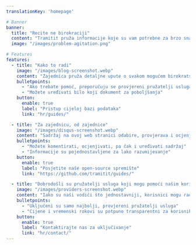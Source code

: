 ```yaml
---
translationKey: 'homepage'

# Banner
banner:
  title: "Recite ne birokraciji"
  content: "Tramitit pruža informacije koje su vam potrebne za brzo snalaženje u državnim postupcima. Započnite pretraživanjem željenog obrasca ili pregledajte naše sekcije na vrhu."
  image: "/images/problem-agitation.png"

# Features
features:
  - title: "Kako to radi"
    image: "/images/blog-screenshot.webp"
    content: "Zajednica pruža detaljne upute o svakom mogućem birokratskom procesu kroz koji biste mogli proći."
    bulletpoints:
      - "Ako trebate pomoć, preporučuju se provjereni pružatelji usluga"
      - "Možete uređivati bilo koji dokument za poboljšanja"
    button:
      enable: true
      label: "Pristup cijeloj bazi podataka"
      link: "hr/guides/"

  - title: "Za zajednicu, od zajednice"
    image: "/images/disqus-screenshot.webp"
    content: "Sadržaj na ovoj web stranici odabire, provjerava i ocjenjuje zajednica."
    bulletpoints:
      - "Možete komentirati, ocjenjivati, pa čak i uređivati sadržaj"
      - "Informacije su pojednostavljene za lako razumijevanje"
    button:
      enable: true
      label: "Posjetite naše open-source spremište"
      link: "https://github.com/tramitit/guides/"

  - title: "Dobrodošli su pružatelji usluga koji mogu pomoći našim korisnicima"
    image: "/images/providers-screenshot.webp"
    content: "Iako su naši vodiči što jednostavniji, korisnici mogu radije delegirati zadatke odabranom pružatelju usluga."
    bulletpoints:
      - "Uključeni su samo najbolji, provjereni pružatelji usluga"
      - "Cijene i vremenski rokovi su potpuno transparentni za korisnike"
    button:
      enable: true
      label: "Kontaktirajte nas za uključivanje"
      link: "hr/contact/"
---
```

